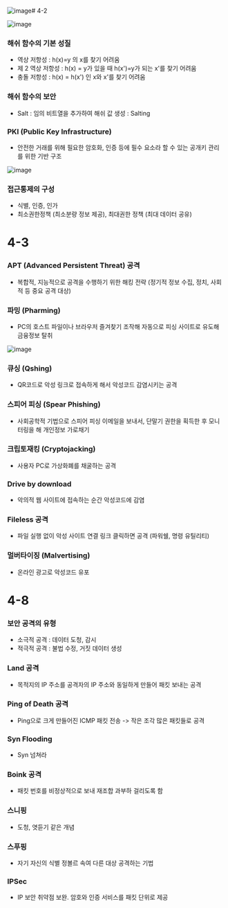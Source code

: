 ![image](https://github.com/user-attachments/assets/a891a827-75f1-4fac-8ef6-81df0713be23)# 4-2

![image](https://github.com/user-attachments/assets/563c275c-a15c-40f8-ba51-65be296ebb5b)

### 해쉬 함수의 기본 성질
- 역상 저항성 : h(x)=y 의 x를 찾기 어려움
- 제 2 역상 저항성 : h(x) = y가 있을 때 h(x')=y가 되는 x'를 찾기 어려움
- 충돌 저항성 : h(x) = h(x') 인 x와 x'를 찾기 어려움

### 해쉬 함수의 보안
- Salt : 임의 비트열을 추가하여 해쉬 값 생성 : Salting

### PKI (Public Key Infrastructure)
- 안전한 거래를 위해 필요한 암호화, 인증 등에 필수 요소라 할 수 있는 공개키 관리를 위한 기반 구조

![image](https://github.com/user-attachments/assets/05ee2eaf-ff81-4280-8b30-9cc95a4fb2f6)

### 접근통제의 구성
- 식별, 인증, 인가
- 최소권한정책 (최소분량 정보 제공), 최대권한 정책 (최대 데이터 공유)

# 4-3

### APT (Advanced Persistent Threat) 공격
- 복합적, 지능적으로 공격을 수행하기 위한 해킹 전략 (정기적 정보 수집, 정치, 사회적 등 중요 공격 대상)

### 파밍 (Pharming)
- PC의 호스트 파일이나 브라우저 즐겨찾기 조작해 자동으로 피싱 사이트로 유도해 금융정보 탈취

![image](https://github.com/user-attachments/assets/8b50c74a-035a-46f6-98d9-60f04f8f12c2)

### 큐싱 (Qshing)
- QR코드로 악성 링크로 접속하게 해서 악성코드 감염시키는 공격

### 스피어 피싱 (Spear Phishing)
- 사회공학적 기법으로 스피어 피싱 이메일을 보내서, 단말기 권한을 획득한 후 모니터링을 해 개인정보 가로채기

### 크립토재킹 (Cryptojacking)
- 사용자 PC로 가상화폐를 채굴하는 공격

### Drive by download
- 악의적 웹 사이트에 접속하는 순간 악성코드에 감염

### Fileless 공격
- 파일 실행 없이 악성 사이트 연결 링크 클릭하면 공격 (파워쉘, 명령 유틸리티)

### 멀버타이징 (Malvertising)
- 온라인 광고로 악성코드 유포

# 4-8
### 보안 공격의 유형
- 소극적 공격 : 데이터 도청, 감시
- 적극적 공격 : 불법 수정, 거짓 데이터 생성

### Land 공격
- 목적지의 IP 주소를 공격자의 IP 주소와 동일하게 만들어 패킷 보내는 공격

### Ping of Death 공격
- Ping으로 크게 만들어진 ICMP 패킷 전송 -> 작은 조각 많은 패킷들로 공격

### Syn Flooding
- Syn 넘쳐라

### Boink 공격
- 패킷 번호를 비정상적으로 보내 재조합 과부하 걸리도록 함

### 스니핑 
- 도청, 엿듣기 같은 개념

### 스푸핑 
- 자기 자신의 식별 정볼르 속여 다른 대상 공격하는 기법

### IPSec
- IP 보안 취약점 보완. 암호와 인증 서비스를 패킷 단위로 제공
